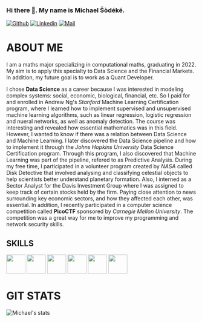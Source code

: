 ### Hi there 👋. My name is Michael Šòdéké.

<!--
**MichaelSodeke/MichaelSodeke** is a ✨ _special_ ✨ repository because its `README.md` (this file) appears on your GitHub profile.

Here are some ideas to get you started:

- 🔭 I’m currently working on ...
- 🌱 I’m currently learning ...
- 👯 I’m looking to collaborate on ...
- 🤔 I’m looking for help with ...
- 💬 Ask me about ...
- 📫 How to reach me: ...
- 😄 Pronouns: ...
- ⚡ Fun fact: ...
-->

[![Github](https://img.shields.io/github/followers/MichaelSodeke?label=Follow&style=social)](https://github.com/MichaelSodeke)
[![Linkedin](https://img.shields.io/badge/-Michael%20Šòdéké-blue?style=flat-square&logo=linkedin&logoColor=white&link=https://https://www.linkedin.com/in/michaelsodeke/)](https://www.linkedin.com/in/michaelsodeke/)
[![Mail](https://img.shields.io/badge/-sodeke93@gmail.com-gray?style=flat-square&logo=gmail&logoColor=red&link=)](mailto:sodeke93@gmail.com)



# ABOUT ME 
I am a maths major specializing in computational maths, graduating in 2022.
My aim is to apply this specialty to Data Science and the Financial Markets. In addition,
my future goal is to work as a Quant Developer.

I chose **Data Science** as a career because I was interested in modeling complex
systems: social, economic, biological, financial, etc. So I paid for and enrolled in Andrew Ng's *Stanford*
Machine Learning Certification program, where I learned how to implement supervised and unsupervised machine learning
algorithms, such as linear regression, logistic regression and nueral networks, as well as anomaly detection.
The course was interesting and revealed how essential mathematics was in this field. However, I wanted to know
if there was a relation between Data Science and Machine Learning. I later discovered the Data Science
pipeline and how to implement it through the *Johns Hopkins University* Data Science Certification program.
Through this program, I also discovered that Machine Learning was part of the pipeline, refered
to as Predictive Analysis. During my free time, I participated in a volunteer program created by *NASA*
called Disk Detective that involved analysing and classifying celestial objects to help scientists
better understand planetary formation. Also, I interned as a Sector Analyst for the Davis
Investment Group where I was assigned to keep track of certain stocks held by the firm. Paying close attention
to news surrounding key economic sectors, and how they affected each other, was essential. In addition, I recently
participated in a computer science competition called **PicoCTF** sponsored by *Carnegie Mellon University*.
The competition was a great way for me to improve my programming and network security skills.


## SKILLS
<code><img height="50" src="https://brandeps.com/logo-download/D/Debian-logo-vector-01.svg"></code>
<code><img height="50" src="https://brandeps.com/logo-download/C/C++-logo-vector-01.svg"></code>
<code><img height="50" src="https://brandeps.com/logo-download/C/C-logo-vector-01.svg"></code>
<code><img height="50" src="https://brandeps.com/logo-download/P/Python-logo-vector-01.svg"></code>
<code><img height="50" src="https://brandeps.com/logo-download/S/SQLite-logo-vector-01.svg"></code>
<code><img height="50" src="https://brandeps.com/logo-download/V/Vmware-logo-vector-01.svg"></code>


# GIT STATS

![Michael's stats](https://github-readme-stats.vercel.app/api?username=MichaelSodeke&show_icons=true)

